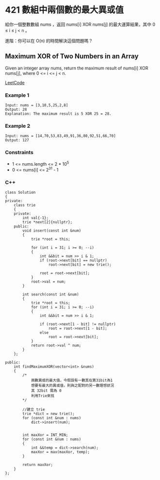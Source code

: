 # 421 數組中兩個數的最大異或值

給你一個整數數組 nums ，返回 nums[i] XOR nums[j] 的最大運算結果，其中 0 ≤ i ≤ j < n 。

進階：你可以在 O(n) 的時間解決這個問題嗎？

##  Maximum XOR of Two Numbers in an Array

Given an integer array nums, return the maximum result of nums[i] XOR nums[j], where 0 <= i <= j < n.

[LeetCode](https://leetcode-cn.com/problems/maximum-xor-of-two-numbers-in-an-array/)

### Example 1

```
Input: nums = [3,10,5,25,2,8]
Output: 28
Explanation: The maximum result is 5 XOR 25 = 28.
```

### Example 2

```
Input: nums = [14,70,53,83,49,91,36,80,92,51,66,70]
Output: 127
```

### Constraints

* 1 <= nums.length <= 2 * 10<sup>5</sup>
* 0 <= nums[i] <= 2<sup>31</sup> - 1

### C++ 

```
class Solution
{
private:
    class trie
    {
    private:
        int val{-1};
        trie *next[2]{nullptr};
    public:
        void insert(const int &num)
        {
            trie *root = this;

            for (int i = 31; i >= 0; --i)
            {
                int &&bit = num >> i & 1;
                if (root->next[bit] == nullptr)
                    root->next[bit] = new trie();

                root = root->next[bit];
            }
            root->val = num;
        }

        int search(const int &num)
        {
            trie *root = this;
            for (int i = 31; i >= 0; --i)
            {
                int &&bit = num >> i & 1;

                if (root->next[1 - bit] != nullptr)
                    root = root->next[1 - bit];
                else
                    root = root->next[bit];
            }
            return root->val ^ num;
        }
    };

public:
    int findMaximumXOR(vector<int> &nums)
    {
        /*
            兩數異或的最大值，今假設有一數其在第31bit為1
            想要有最大的異或值，則與之配對的另一數理想狀況
            其 32bit 需為 0
            利用Trie來找
        */

        //建立 trie
        trie *dict = new trie();
        for (const int &num : nums)
            dict->insert(num);
        

        int maxXor = INT_MIN;
        for (const int &num : nums)
        {
            int &&temp = dict->search(num);
            maxXor = max(maxXor, temp);            
        }

        return maxXor;
    }
};
```
